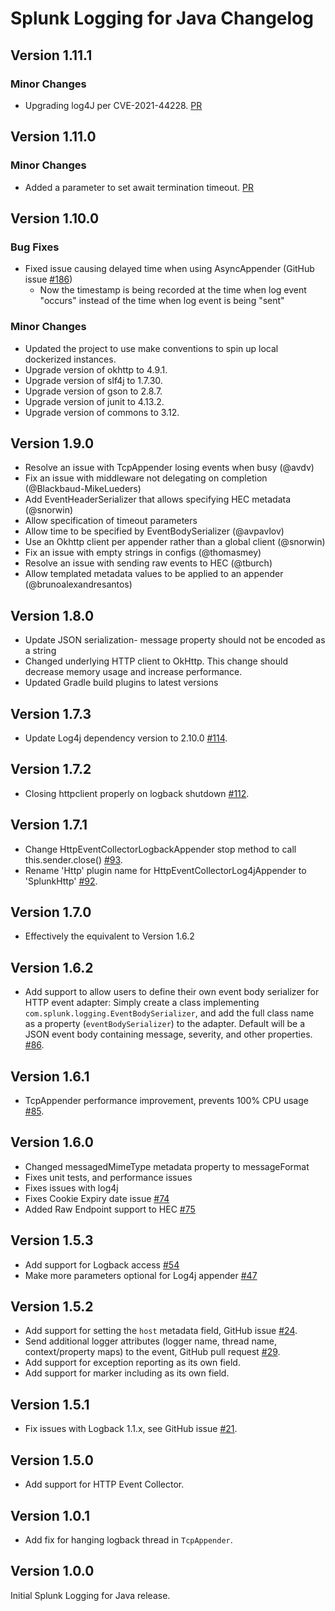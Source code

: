 # Splunk Logging for Java Changelog

## Version 1.11.1

### Minor Changes
* Upgrading log4J per CVE-2021-44228. [PR](https://github.com/splunk/splunk-library-javalogging/pull/222)

## Version 1.11.0

### Minor Changes
* Added a parameter to set await termination timeout. [PR](https://github.com/splunk/splunk-library-javalogging/pull/179)

## Version 1.10.0

### Bug Fixes

* Fixed issue causing delayed time when using AsyncAppender (GitHub issue [#186](https://github.com/splunk/splunk-javascript-logging/issues/186))
  * Now the timestamp is being recorded at the time when log event "occurs" instead of the time when log event is being "sent"

### Minor Changes

* Updated the project to use make conventions to spin up local dockerized instances.
* Upgrade version of okhttp to 4.9.1.
* Upgrade version of slf4j to 1.7.30.
* Upgrade version of gson to 2.8.7.
* Upgrade version of junit to 4.13.2.
* Upgrade version of commons to 3.12.

 
## Version 1.9.0

* Resolve an issue with TcpAppender losing events when busy (@avdv)
* Fix an issue with middleware not delegating on completion (@Blackbaud-MikeLueders)
* Add EventHeaderSerializer that allows specifying HEC metadata (@snorwin)
* Allow specification of timeout parameters
* Allow time to be specified by EventBodySerializer (@avpavlov)
* Use an Okhttp client per appender rather than a global client (@snorwin)
* Fix an issue with empty strings in configs (@thomasmey)
* Resolve an issue with sending raw events to HEC (@tburch)
* Allow templated metadata values to be applied to an appender (@brunoalexandresantos)

## Version 1.8.0

* Update JSON serialization- message property should not be encoded as a string
* Changed underlying HTTP client to OkHttp. This change should decrease memory
  usage and increase performance.
* Updated Gradle build plugins to latest versions

## Version 1.7.3

* Update Log4j dependency version to 2.10.0 [#114](https://github.com/splunk/splunk-library-javalogging/pull/114).

## Version 1.7.2

* Closing httpclient properly on logback shutdown [#112](https://github.com/splunk/splunk-library-javalogging/pull/112).

## Version 1.7.1

* Change HttpEventCollectorLogbackAppender stop method to call this.sender.close()  [#93](https://github.com/splunk/splunk-library-javalogging/pull/93).
* Rename 'Http' plugin name for HttpEventCollectorLog4jAppender to 'SplunkHttp' [#92](https://github.com/splunk/splunk-library-javalogging/pull/92).

## Version 1.7.0

* Effectively the equivalent to Version 1.6.2

## Version 1.6.2

*  Add support to allow users to define their own event body serializer for HTTP event adapter: Simply create a class implementing `com.splunk.logging.EventBodySerializer`,
and add the full class name as a property (`eventBodySerializer`) to the adapter.
Default will be a JSON event body containing message, severity, and other properties. [#86](https://github.com/splunk/splunk-library-javalogging/pull/86).

## Version 1.6.1

* TcpAppender performance improvement, prevents 100% CPU usage [#85](https://github.com/splunk/splunk-library-javalogging/pull/85).

## Version 1.6.0
* Changed messagedMimeType metadata property to messageFormat
* Fixes unit tests, and performance issues
* Fixes issues with log4j
* Fixes Cookie Expiry date issue [#74](https://github.com/splunk/splunk-library-javalogging/pull/74)
* Added Raw Endpoint support to HEC [#75](https://github.com/splunk/splunk-library-javalogging/pull/75)

## Version 1.5.3
* Add support for Logback access [#54](https://github.com/splunk/splunk-library-javalogging/issues/54)
* Make more parameters optional for Log4j appender [#47](https://github.com/splunk/splunk-library-javalogging/issues/47)

## Version 1.5.2

* Add support for setting the `host` metadata field, GitHub issue [#24](https://github.com/splunk/splunk-library-javalogging/issues/24).
* Send additional logger attributes (logger name, thread name, context/property maps) to the event, GitHub pull request [#29](https://github.com/splunk/splunk-library-javalogging/pull/29).
* Add support for exception reporting as its own field.
* Add support for marker including as its own field.

## Version 1.5.1

* Fix issues with Logback 1.1.x, see GitHub issue [#21](https://github.com/splunk/splunk-library-javalogging/issues/21).

## Version 1.5.0

* Add support for HTTP Event Collector.

## Version 1.0.1

* Add fix for hanging logback thread in `TcpAppender`.

## Version 1.0.0

Initial Splunk Logging for Java release.
